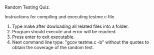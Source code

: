 Random Testing Quiz. 

Instructions for compiling and executing testme.c file.
1) Type make after dowloading all related files into a folder.
2) Program should execute and error will be reached.
3) Press enter to exit executable.
4) Next command line type: "gcov testme.c -b" without the quotes to obtain the coverage of the random test.
